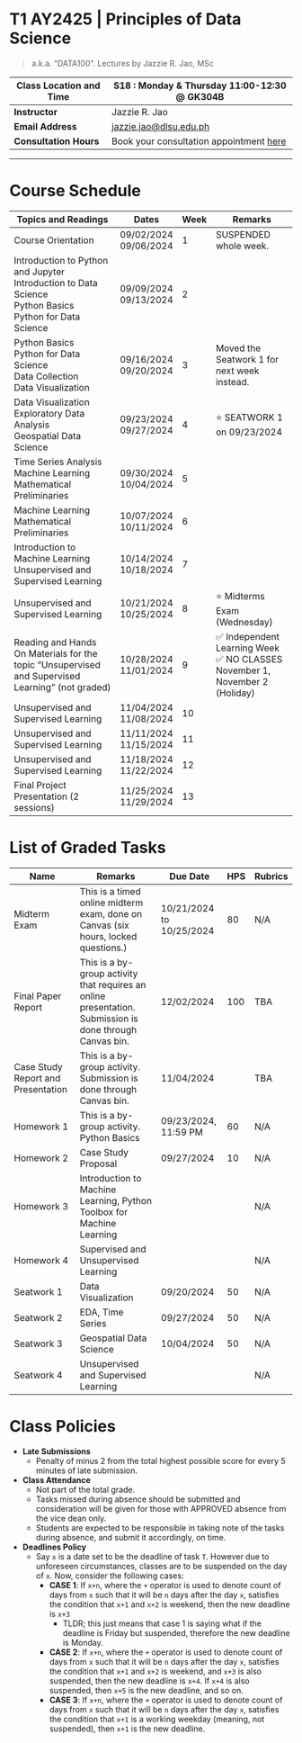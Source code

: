 # T1 AY2425 | Principles of Data Science 
> a.k.a. “DATA100”. Lectures by Jazzie R. Jao, MSc

| **Class Location and Time** | S18 : Monday & Thursday 11:00-12:30 @ GK304B                                             |
| --------------------------- | ---------------------------------------------------------------------------------------- |
| **Instructor**              | Jazzie R. Jao                                                                            |
| **Email Address**           | [jazzie.jao@dlsu.edu.ph](mailto:johnsmith@university.edu)                                |
| **Consultation Hours**      | Book your consultation appointment [here](https://calendar.app.google/BSfuLQgPpSadJ2or9) |

---

# **Course Schedule**

| **Topics and Readings**                                                                                            | **Dates**                  | **Week** | **Remarks**                                                                   |
| ------------------------------------------------------------------------------------------------------------------ | -------------------------- | -------- | ----------------------------------------------------------------------------- |
| Course Orientation                                                                                                 | 09/02/2024  <br>09/06/2024 | 1        | SUSPENDED whole week.                                                         |
| Introduction to Python and Jupyter  <br>Introduction to Data Science<br>Python Basics  <br>Python for Data Science | 09/09/2024  <br>09/13/2024 | 2        |                                                                               |
| Python Basics  <br>Python for Data Science<br>Data Collection<br>Data Visualization                                | 09/16/2024  <br>09/20/2024 | 3        | Moved the Seatwork 1 for next week instead.                                   |
| Data Visualization  <br>Exploratory Data Analysis  <br>Geospatial Data Science                                     | 09/23/2024  <br>09/27/2024 | 4        | ⭐️ SEATWORK 1 on 09/23/2024                                                   |
| Time Series Analysis  <br>Machine Learning Mathematical Preliminaries                                              | 09/30/2024  <br>10/04/2024 | 5        |                                                                               |
| Machine Learning Mathematical Preliminaries                                                                        | 10/07/2024  <br>10/11/2024 | 6        |                                                                               |
| Introduction to Machine Learning  <br>Unsupervised and Supervised Learning                                         | 10/14/2024  <br>10/18/2024 | 7        |                                                                               |
| Unsupervised and Supervised Learning                                                                               | 10/21/2024  <br>10/25/2024 | 8        | ⭐️ Midterms Exam (Wednesday)                                                  |
| Reading and Hands On Materials for the topic “Unsupervised and Supervised Learning” (not graded)                   | 10/28/2024  <br>11/01/2024 | 9        | ✅ Independent Learning Week <br>✅ NO CLASSES November 1, November 2 (Holiday) |
| Unsupervised and Supervised Learning                                                                               | 11/04/2024  <br>11/08/2024 | 10       |                                                                               |
| Unsupervised and Supervised Learning                                                                               | 11/11/2024  <br>11/15/2024 | 11       |                                                                               |
| Unsupervised and Supervised Learning                                                                               | 11/18/2024  <br>11/22/2024 | 12       |                                                                               |
| Final Project Presentation (2 sessions)                                                                            | 11/25/2024  <br>11/29/2024 | 13       |                                                                               |


# **List of Graded Tasks**

| **Name**                           | **Remarks**                                                                                              | **Due Date**                   | **HPS** | **Rubrics** |
| ---------------------------------- | -------------------------------------------------------------------------------------------------------- | ------------------------------ | ------- | ----------- |
| Midterm Exam                       | This is a timed online midterm exam, done on Canvas (six hours, locked questions.)                       | 10/21/2024 to   <br>10/25/2024 | 80      | N/A         |
| Final Paper Report                 | This is a by-group activity that requires an online presentation. Submission is done through Canvas bin. | 12/02/2024                     | 100     | TBA         |
| Case Study Report and Presentation | This is a by-group activity. Submission is done through Canvas bin.                                      | 11/04/2024                     |         | TBA         |
| Homework 1                         | This is a by-group activity. Python Basics                                                               | 09/23/2024, 11:59 PM           | 60      | N/A         |
| Homework 2                         | Case Study Proposal                                                                                      | 09/27/2024                     | 10      | N/A         |
| Homework 3                         | Introduction to Machine Learning, Python Toolbox for Machine Learning                                    |                                |         | N/A         |
| Homework 4                         | Supervised and Unsupervised Learning                                                                     |                                |         | N/A         |
| Seatwork 1                         | Data Visualization                                                                                       | 09/20/2024                     | 50      | N/A         |
| Seatwork 2                         | EDA, Time Series                                                                                         | 09/27/2024                     | 50      | N/A         |
| Seatwork 3                         | Geospatial Data Science                                                                                  | 10/04/2024                     | 50      | N/A         |
| Seatwork 4                         | Unsupervised and Supervised Learning                                                                     |                                |         | N/A         |

# Class Policies

- **Late Submissions**
	- Penalty of minus 2 from the total highest possible score for every 5 minutes of late submission.
- **Class Attendance**
	- Not part of the total grade.
	- Tasks missed during absence should be submitted and consideration will be given for those with APPROVED absence from the vice dean only.
	- Students are expected to be responsible in taking note of the tasks during absence, and submit it accordingly, on time.
- **Deadlines Policy**
	- Say `x` is a date set to be the deadline of task `T`. However due to unforeseen circumstances, classes are to be suspended on the day of `x`. Now, consider the following cases:
		- **CASE 1**: If `x+n`, where the `+` operator is used to denote count of days from `x` such that it will be `n` days after the day `x`, satisfies the condition that `x+1` and `x+2` is weekend, then the new deadline is `x+3`
			- TLDR; this just means that case 1 is saying what if the deadline is Friday but suspended, therefore the new deadline is Monday. 
		- **CASE 2**: If `x+n`, where the `+` operator is used to denote count of days from `x` such that it will be `n` days after the day `x`, satisfies the condition that `x+1` and `x+2` is weekend, and `x+3` is also suspended, then the new deadline is `x+4`. If `x+4` is also suspended, then `x+5` is the new deadline, and so on.
		- **CASE 3**: If `x+n`, where the `+` operator is used to denote count of days from `x` such that it will be `n` days after the day `x`, satisfies the condition that `x+1` is a working weekday (meaning, not suspended), then `x+1` is the new deadline.